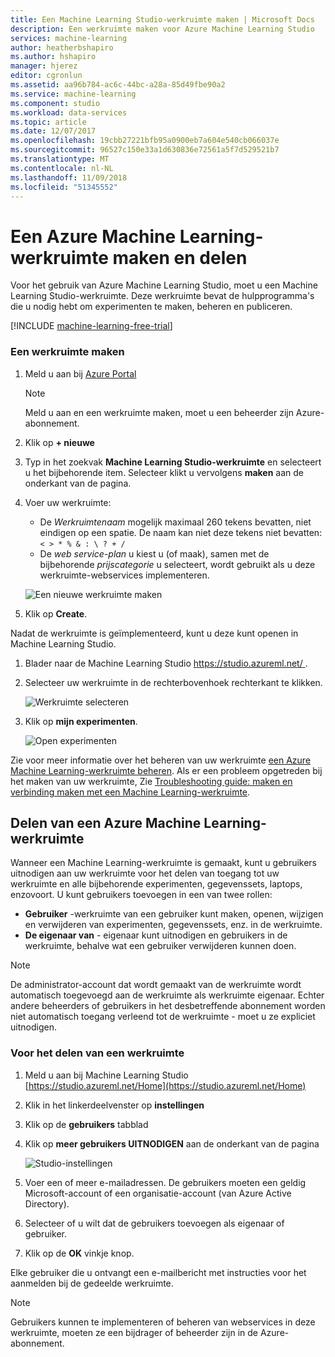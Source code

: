 ```yaml
---
title: Een Machine Learning Studio-werkruimte maken | Microsoft Docs
description: Een werkruimte maken voor Azure Machine Learning Studio
services: machine-learning
author: heatherbshapiro
ms.author: hshapiro
manager: hjerez
editor: cgronlun
ms.assetid: aa96b784-ac6c-44bc-a28a-85d49fbe90a2
ms.service: machine-learning
ms.component: studio
ms.workload: data-services
ms.topic: article
ms.date: 12/07/2017
ms.openlocfilehash: 19cbb27221bfb95a0900eb7a604e540cb066037e
ms.sourcegitcommit: 96527c150e33a1d630836e72561a5f7d529521b7
ms.translationtype: MT
ms.contentlocale: nl-NL
ms.lasthandoff: 11/09/2018
ms.locfileid: "51345552"
---
```

# <a name="create-and-share-an-azure-machine-learning-workspace"></a>Een Azure Machine Learning-werkruimte maken en delen

Voor het gebruik van Azure Machine Learning Studio, moet u een Machine Learning Studio-werkruimte. Deze werkruimte bevat de hulpprogramma's die u nodig hebt om experimenten te maken, beheren en publiceren.

[!INCLUDE [machine-learning-free-trial](../../../includes/machine-learning-free-trial.md)]

### <a name="to-create-a-workspace"></a>Een werkruimte maken
1. Meld u aan bij [Azure Portal](https://portal.azure.com/)

    > [!NOTE]
    > Meld u aan en een werkruimte maken, moet u een beheerder zijn Azure-abonnement. 
    >
    > 

2. Klik op **+ nieuwe**

3. Typ in het zoekvak **Machine Learning Studio-werkruimte** en selecteert u het bijbehorende item. Selecteer klikt u vervolgens **maken** aan de onderkant van de pagina.

4. Voer uw werkruimte:

    - De *Werkruimtenaam* mogelijk maximaal 260 tekens bevatten, niet eindigen op een spatie. De naam kan niet deze tekens niet bevatten: `< > * % & : \ ? + /`
    - De *web service-plan* u kiest u (of maak), samen met de bijbehorende *prijscategorie* u selecteert, wordt gebruikt als u deze werkruimte-webservices implementeren.

    ![Een nieuwe werkruimte maken](./media/create-workspace/create-new-workspace.png)

5. Klik op **Create**.

Nadat de werkruimte is geïmplementeerd, kunt u deze kunt openen in Machine Learning Studio.

1. Blader naar de Machine Learning Studio [ https://studio.azureml.net/ ](https://studio.azureml.net/).

2. Selecteer uw werkruimte in de rechterbovenhoek rechterkant te klikken.

    ![Werkruimte selecteren](./media/create-workspace/open-workspace.png)

3. Klik op **mijn experimenten**.

    ![Open experimenten](./media/create-workspace/my-experiments.png)

Zie voor meer informatie over het beheren van uw werkruimte [een Azure Machine Learning-werkruimte beheren](manage-workspace.md).
Als er een probleem opgetreden bij het maken van uw werkruimte, Zie [Troubleshooting guide: maken en verbinding maken met een Machine Learning-werkruimte](troubleshooting-creating-ml-workspace.md).


## <a name="sharing-an-azure-machine-learning-workspace"></a>Delen van een Azure Machine Learning-werkruimte
Wanneer een Machine Learning-werkruimte is gemaakt, kunt u gebruikers uitnodigen aan uw werkruimte voor het delen van toegang tot uw werkruimte en alle bijbehorende experimenten, gegevenssets, laptops, enzovoort. U kunt gebruikers toevoegen in een van twee rollen:

* **Gebruiker** -werkruimte van een gebruiker kunt maken, openen, wijzigen en verwijderen van experimenten, gegevenssets, enz. in de werkruimte.
* **De eigenaar van** - eigenaar kunt uitnodigen en gebruikers in de werkruimte, behalve wat een gebruiker verwijderen kunnen doen.

> [!NOTE]
> De administrator-account dat wordt gemaakt van de werkruimte wordt automatisch toegevoegd aan de werkruimte als werkruimte eigenaar. Echter andere beheerders of gebruikers in het desbetreffende abonnement worden niet automatisch toegang verleend tot de werkruimte - moet u ze expliciet uitnodigen.
> 
> 

### <a name="to-share-a-workspace"></a>Voor het delen van een werkruimte

1. Meld u aan bij Machine Learning Studio [https://studio.azureml.net/Home](https://studio.azureml.net/Home)

2. Klik in het linkerdeelvenster op **instellingen**

3. Klik op de **gebruikers** tabblad

4. Klik op **meer gebruikers UITNODIGEN** aan de onderkant van de pagina

    ![Studio-instellingen](./media/create-workspace/settings.png)

5. Voer een of meer e-mailadressen. De gebruikers moeten een geldig Microsoft-account of een organisatie-account (van Azure Active Directory).

6. Selecteer of u wilt dat de gebruikers toevoegen als eigenaar of gebruiker.

7. Klik op de **OK** vinkje knop.

Elke gebruiker die u ontvangt een e-mailbericht met instructies voor het aanmelden bij de gedeelde werkruimte.

> [!NOTE]
> Gebruikers kunnen te implementeren of beheren van webservices in deze werkruimte, moeten ze een bijdrager of beheerder zijn in de Azure-abonnement. 



